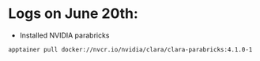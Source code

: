 Logs on June 20th:
==============================

* Installed NVIDIA parabricks
```bash
apptainer pull docker://nvcr.io/nvidia/clara/clara-parabricks:4.1.0-1
```

